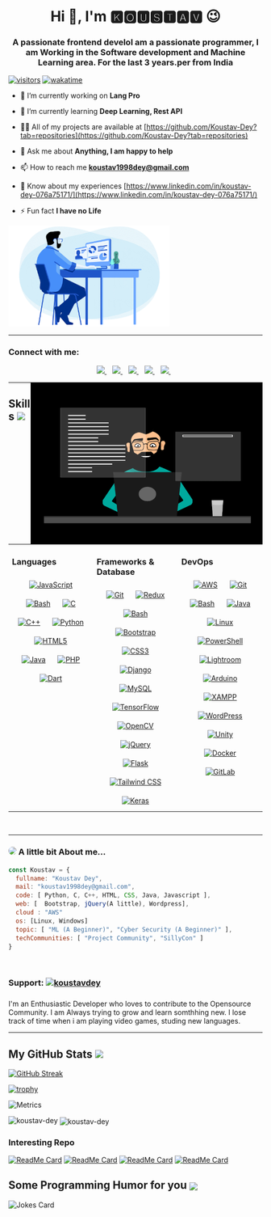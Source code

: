 <h1 align="center">Hi 👋, I'm 🅺🅾🆄🆂🆃🅰🆅 😉</h1>
<h3 align="center">A passionate frontend develoI am a passionate programmer, I am Working in the Software development and Machine Learning area. For the last 3 years.per from India</h3>

[![visitors](https://visitor-badge.glitch.me/badge?page_id=Koustav-Dey.Koustav-Dey)](https://visitor-badge.glitch.me/badge?page_id=Koustav-Dey.Koustav-Dey)
[![wakatime](https://wakatime.com/badge/user/380570cf-30bd-4b71-8ac3-ea422ccb6dff.svg)](https://wakatime.com/@380570cf-30bd-4b71-8ac3-ea422ccb6dff)



- 🔭 I’m currently working on **Lang Pro**

- 🌱 I’m currently learning **Deep Learning, Rest API**

- 👨‍💻 All of my projects are available at [https://github.com/Koustav-Dey?tab=repositories](https://github.com/Koustav-Dey?tab=repositories)

- 💬 Ask me about **Anything, I am happy to help**

- 📫 How to reach me **koustav1998dey@gmail.com**

- 📄 Know about my experiences [https://www.linkedin.com/in/koustav-dey-076a75171/](https://www.linkedin.com/in/koustav-dey-076a75171/)

- ⚡ Fun fact **I have no Life**

<img width="320" height = "200" src="https://github.com/Koustav-Dey/Koustav-Dey/blob/main/68747470733a2f2f6d69726f2e6d656469756d2e636f6d2f6d61782f323830302f312a4255376630324c655165454c7a747178613865436d772e676966.gif" alt="cover" aligh="right" />



---

<h3 align="left">Connect with me:</h3>

<p align='center'>
  
  <a href="https://www.youtube.com/channel/UC6vS7_f_3bTfwEz3UMpJnig">
    <img src="https://img.shields.io/badge/YouTube-FF0000?style=for-the-badge&logo=youtube&logoColor=white" />    
  </a>&nbsp;&nbsp;
  <a href="https://wa.me/8597796985?text=Hello%20Koustav">
    <img src="https://img.shields.io/badge/WHATSAPP-%2325D366.svg?&style=for-the-badge&logo=whatsapp&logoColor=white" />    
  </a>&nbsp;&nbsp;
  <a href="https://www.linkedin.com/in/koustav-dey-076a75171/">
    <img src="https://img.shields.io/badge/linkedin-%230077B5.svg?&style=for-the-badge&logo=linkedin&logoColor=white" />
  </a>&nbsp;&nbsp;
  <a href="https://github.com/Koustav-Dey">
    <img src="https://img.shields.io/badge/github-%23222222.svg?&style=for-the-badge&logo=github&logoColor=white" />        
  </a>&nbsp;&nbsp;
  <a href="https://twitter.com/Koustav56847139/">
    <img src="https://img.shields.io/badge/twitter-%2300ACEE.svg?&style=for-the-badge&logo=twitter&logoColor=white" />        
  </a>&nbsp;&nbsp;
  
</p>
<img align="right" alt="GIF" src="https://github.com/Koustav-Dey/Koustav-Dey/blob/main/new_code.gif" width="460" height="320">





---
<h2> Skills <img src = "https://media2.giphy.com/media/QssGEmpkyEOhBCb7e1/giphy.gif?cid=ecf05e47a0n3gi1bfqntqmob8g9aid1oyj2wr3ds3mg700bl&rid=giphy.gif" height="32px"> </h2>


<table><tr><td valign="top" width="33%">



### Languages  
<div align="center">  
<a href="https://www.javascript.com/" target="_blank"><img style="margin: 10px" src="https://profilinator.rishav.dev/skills-assets/javascript-original.svg" alt="JavaScript" height="50" /></a>  
<a href="https://www.gnu.org/software/bash/" target="_blank"><img style="margin: 10px" src="https://profilinator.rishav.dev/skills-assets/gnu_bash-icon.svg" alt="Bash" height="50" /></a>  
<a href="https://www.cprogramming.com/" target="_blank"><img style="margin: 10px" src="https://profilinator.rishav.dev/skills-assets/c-original.svg" alt="C" height="50" /></a>  
<a href="https://www.cplusplus.com/" target="_blank"><img style="margin: 10px" src="https://profilinator.rishav.dev/skills-assets/cplusplus-original.svg" alt="C++" height="50" /></a>  
<a href="https://www.python.org/" target="_blank"><img style="margin: 10px" src="https://profilinator.rishav.dev/skills-assets/python-original.svg" alt="Python" height="50" /></a>  
<a href="https://en.wikipedia.org/wiki/HTML5" target="_blank"><img style="margin: 10px" src="https://profilinator.rishav.dev/skills-assets/html5-original-wordmark.svg" alt="HTML5" height="50" /></a>  
<a href="https://www.java.com/" target="_blank"><img style="margin: 10px" src="https://profilinator.rishav.dev/skills-assets/java-original-wordmark.svg" alt="Java" height="50" /></a>  
<a href="https://www.php.net/" target="_blank"><img style="margin: 10px" src="https://profilinator.rishav.dev/skills-assets/php-original.svg" alt="PHP" height="50" /></a>  
<a href="https://dart.dev/" target="_blank"><img style="margin: 10px" src="https://profilinator.rishav.dev/skills-assets/dartlang-icon.svg" alt="Dart" height="50" /></a>  
</div>

</td><td valign="top" width="33%">



### Frameworks & Database  
<div align="center">  
<a href="https://github.com/" target="_blank"><img style="margin: 10px" src="https://profilinator.rishav.dev/skills-assets/git-scm-icon.svg" alt="Git" height="50" /></a>  
<a href="https://redux.js.org/" target="_blank"><img style="margin: 10px" src="https://profilinator.rishav.dev/skills-assets/redux-original.svg" alt="Redux" height="50" /></a>  
<a href="https://www.gnu.org/software/bash/" target="_blank"><img style="margin: 10px" src="https://profilinator.rishav.dev/skills-assets/gnu_bash-icon.svg" alt="Bash" height="50" /></a>  
<a href="https://getbootstrap.com/docs/3.4/javascript/" target="_blank"><img style="margin: 10px" src="https://profilinator.rishav.dev/skills-assets/bootstrap-plain.svg" alt="Bootstrap" height="50" /></a>  
<a href="https://www.w3schools.com/css/" target="_blank"><img style="margin: 10px" src="https://profilinator.rishav.dev/skills-assets/css3-original-wordmark.svg" alt="CSS3" height="50" /></a>  
<a href="https://www.djangoproject.com/" target="_blank"><img style="margin: 10px" src="https://profilinator.rishav.dev/skills-assets/django-original.svg" alt="Django" height="50" /></a>  
<a href="https://www.mysql.com/" target="_blank"><img style="margin: 10px" src="https://profilinator.rishav.dev/skills-assets/mysql-original-wordmark.svg" alt="MySQL" height="50" /></a>  
<a href="https://www.tensorflow.org/" target="_blank"><img style="margin: 10px" src="https://profilinator.rishav.dev/skills-assets/tensorflow-icon.svg" alt="TensorFlow" height="50" /></a>  
<a href="https://opencv.org/" target="_blank"><img style="margin: 10px" src="https://profilinator.rishav.dev/skills-assets/opencv-icon.svg" alt="OpenCV" height="50" /></a>  
<a href="https://jquery.com/" target="_blank"><img style="margin: 10px" src="https://profilinator.rishav.dev/skills-assets/jquery.png" alt="jQuery" height="50" /></a>  
<a href="https://flask.palletsprojects.com/" target="_blank"><img style="margin: 10px" src="https://profilinator.rishav.dev/skills-assets/flask.png" alt="Flask" height="50" /></a>  
<a href="https://www.tailwindcss.com/" target="_blank"><img style="margin: 10px" src="https://profilinator.rishav.dev/skills-assets/tailwindcss.svg" alt="Tailwind CSS" height="50" /></a>  
<a href="https://keras.io/" target="_blank"><img style="margin: 10px" src="https://profilinator.rishav.dev/skills-assets/keras.png" alt="Keras" height="50" /></a>  
</div>

</td><td valign="top" width="33%">



### DevOps  
<div align="center">  
<a href="https://aws.amazon.com/" target="_blank"><img style="margin: 10px" src="https://profilinator.rishav.dev/skills-assets/amazonwebservices-original-wordmark.svg" alt="AWS" height="50" /></a>  
<a href="https://github.com/" target="_blank"><img style="margin: 10px" src="https://profilinator.rishav.dev/skills-assets/git-scm-icon.svg" alt="Git" height="50" /></a>  
<a href="https://www.gnu.org/software/bash/" target="_blank"><img style="margin: 10px" src="https://profilinator.rishav.dev/skills-assets/gnu_bash-icon.svg" alt="Bash" height="50" /></a>  
<a href="https://www.java.com/" target="_blank"><img style="margin: 10px" src="https://profilinator.rishav.dev/skills-assets/java-original-wordmark.svg" alt="Java" height="50" /></a>  
<a href="https://www.linux.org/" target="_blank"><img style="margin: 10px" src="https://profilinator.rishav.dev/skills-assets/linux-original.svg" alt="Linux" height="50" /></a>  
<a href="https://docs.microsoft.com/en-us/powershell/" target="_blank"><img style="margin: 10px" src="https://profilinator.rishav.dev/skills-assets/powershell.png" alt="PowerShell" height="50" /></a>  
<a href="https://www.adobe.com/products/photoshop-lightroom.html" target="_blank"><img style="margin: 10px" src="https://profilinator.rishav.dev/skills-assets/lightroom.png" alt="Lightroom" height="50" /></a>  
<a href="https://www.arduino.cc/" target="_blank"><img style="margin: 10px" src="https://profilinator.rishav.dev/skills-assets/arduino.png" alt="Arduino" height="50" /></a>  
<a href="https://www.apachefriends.org/" target="_blank"><img style="margin: 10px" src="https://profilinator.rishav.dev/skills-assets/xampp.png" alt="XAMPP" height="50" /></a>  
<a href="https://wordpress.com/" target="_blank"><img style="margin: 10px" src="https://profilinator.rishav.dev/skills-assets/wordpress.png" alt="WordPress" height="50" /></a>  
<a href="https://unity.com/" target="_blank"><img style="margin: 10px" src="https://profilinator.rishav.dev/skills-assets/unity.png" alt="Unity" height="50" /></a>  
<a href="https://www.docker.com/" target="_blank"><img style="margin: 10px" src="https://profilinator.rishav.dev/skills-assets/docker-original-wordmark.svg" alt="Docker" height="50" /></a>  
<a href="https://about.gitlab.com/" target="_blank"><img style="margin: 10px" src="https://profilinator.rishav.dev/skills-assets/gitlab.svg" alt="GitLab" height="50" /></a>  
</div>

</td></tr></table>  

<br/>  



---


### <img src="https://avatars2.githubusercontent.com/u/71118612?s=460&u=2a2599a57595e63a92702f38450dd49fff717d37&v=4" class="avatar avatar-user width-full border bg-white" style="border-radius: 50%;" width="50"> A little bit About me...  

```javascript
const Koustav = {
  fullname: "Koustav Dey",
  mail: "koustav1998dey@gmail.com",
  code: [ Python, C, C++, HTML, CSS, Java, Javascript ],
  web: [  Bootstrap, jQuery(A little), Wordpress],
  cloud : "AWS"
  os: [Linux, Windows]
  topic: [ "ML (A Beginner)", "Cyber Security (A Beginner)" ],
  techCommunities: [ "Project Community", "SillyCon" ]
}
```


<br/>  



<h3>Support: <a href="https://www.buymeacoffee.com/koustavdey"> <img src="https://cdn.buymeacoffee.com/buttons/v2/default-yellow.png" height="50" width="210" alt="koustavdey" /></a> </h3>

###

I'm an Enthusiastic Developer who loves to contribute to the Opensource Community. I am Always trying to grow and learn somthhing new. I lose track of time when i am playing video games, studing new languages.

---

<p></p>



<!-- <p><img align="center" src="https://github-readme-streak-stats.herokuapp.com/?user=koustav-dey&" alt="koustav-dey" /></p> -->
<!-- <p align="left"> <a href="https://github.com/ryo-ma/github-profile-trophy"><img src="https://github-profile-trophy.vercel.app/?username=koustav-dey" alt="koustav-dey" /></a> </p> -->


 <h2> My GitHub Stats <img src='https://media1.giphy.com/media/du3J3cXyzhj75IOgvA/giphy.gif?cid=ecf05e47x2g034i9pzwtzzsd3xgg2w9nr94t4tflbbgo3008&rid=giphy.gif' height='32px'> </h2>

[![GitHub Streak](https://github-readme-streak-stats.herokuapp.com?user=Koustav-Dey&theme=dark&hide_border=true&date_format=M%20j%5B%2C%20Y%5D&stroke=9C2C2C&background=DD272700&fire=FFFFFF)](https://git.io/streak-stats)

[![trophy](https://github-profile-trophy.vercel.app/?username=Koustav-Dey&theme=onestar&column=3&rank=SECRET,S,SS,SSS,A,AA,AAA,B&no-bg=true&margin-w=15&margin-h=15)](https://github.com/ryo-ma/github-profile-trophy)


![Metrics](https://metrics.lecoq.io/Koustav-Dey?template=classic&languages=1&isocalendar=1&lines=1&achievements=1&base=header%2C%20activity%2C%20community%2C%20repositories%2C%20metadata&base.indepth=false&base.hireable=false&base.skip=false&isocalendar=false&isocalendar.duration=full-year&languages=false&languages.ignored=html%2Cother%2Ccss%2Ctex%2Cless%2CScss&languages.limit=8&languages.threshold=0%25&languages.other=true&languages.colors=github&languages.aliases=python&languages.sections=most-used&languages.indepth=false&languages.analysis.timeout=10&languages.analysis.timeout.repositories=7.5&languages.categories=markup%2C%20programming&languages.recent.categories=markup%2C%20programming&languages.recent.load=300&languages.recent.days=14&lines=false&lines.sections=base&lines.repositories.limit=4&lines.history.limit=1&achievements=false&achievements.threshold=A&achievements.secrets=true&achievements.display=detailed&achievements.limit=0&config.timezone=Asia%2FCalcutta)


<p><img align="left" src="https://github-readme-stats.vercel.app/api/top-langs?username=koustav-dey&theme=nord&show_icons=true&locale=en&layout=compact" alt="koustav-dey" /></p>

<p>&nbsp;<img align="center" src="https://github-readme-stats.vercel.app/api?username=koustav-dey&theme=nord&show_icons=true&locale=en" alt="koustav-dey" /></p>

### Interesting Repo 

[![ReadMe Card](https://github-readme-stats.vercel.app/api/pin/?username=Koustav-Dey&repo=Movie_recommendation_System)](https://github.com/Koustav-Dey/Movie_recommendation_System)
  [![ReadMe Card](https://github-readme-stats.vercel.app/api/pin/?username=Koustav-Dey&repo=Advanced-Notepad)](https://github.com/Koustav-Dey/Advanced-Notepad)
  [![ReadMe Card](https://github-readme-stats.vercel.app/api/pin/?username=Koustav-Dey&repo=Flappy-Bird)](https://github.com/Koustav-Dey/Flappy-Bird)
  [![ReadMe Card](https://github-readme-stats.vercel.app/api/pin/?username=Koustav-Dey&repo=Hand-Tracking-)](https://github.com/Koustav-Dey/Hand-Tracking-)
  
  
<h2> Some Programming Humor for you <img align ='center' src='https://media2.giphy.com/media/UQDSBzfyiBKvgFcSTw/giphy.gif?cid=ecf05e47p3cd513axbek3f56ti3jzizq8hincw20jauyyfyw&rid=giphy.gif' height='32px'></h2>

![Jokes Card](https://readme-jokes.vercel.app/api?theme=default)


